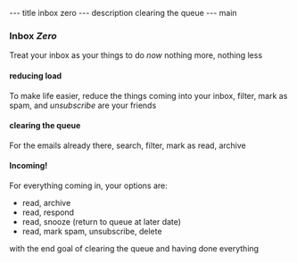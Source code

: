 --- title
inbox zero
--- description
clearing the queue
--- main


### Inbox _Zero_

Treat your inbox as your things to do _now_
nothing more, nothing less

#### reducing load

To make life easier,
reduce the things coming into your inbox,
filter, mark as spam, and _unsubscribe_ are your friends

#### clearing the queue

For the emails already there,
search, filter, mark as read, archive

#### Incoming!

For everything coming in,
your options are:

- read, archive
- read, respond
- read, snooze (return to queue at later date)
- read, mark spam, unsubscribe, delete

with the end goal of clearing the queue and having done everything
